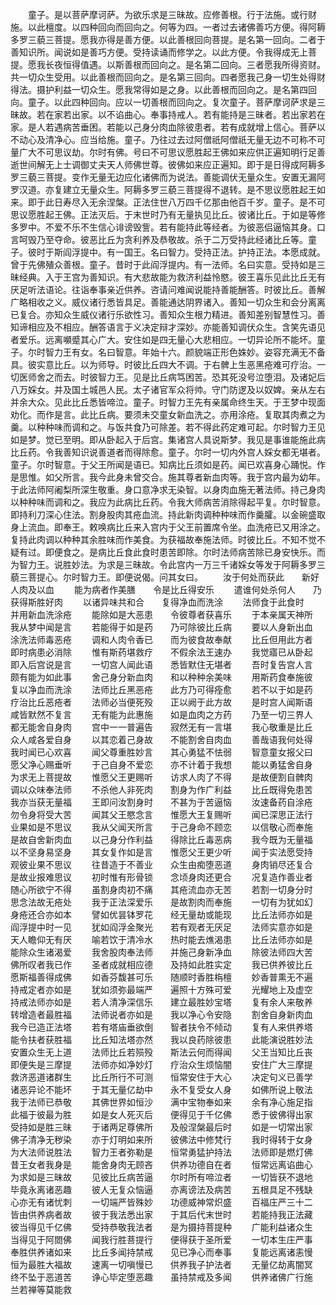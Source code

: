 <!-- { "loadSidebar": true } -->
　　童子。是以菩萨摩诃萨。为欲乐求是三昧故。应修善根。行于法施。或行财施。以此檀度。以四种回向而回向之。何等为四。一者过去诸佛善巧方便。得阿耨多罗三藐三菩提。愿我亦得是善方便。以此善根回向菩提。是名第一回向。二者于善知识所。闻说如是善巧方便。受持读诵而修学之。以此方便。令我得成无上菩提。愿我长夜恒得值遇。以斯善根而回向之。是名第二回向。三者愿我所得资财。共一切众生受用。以此善根而回向之。是名第三回向。四者愿我己身一切生处得财得法。摄护利益一切众生。愿我常得如是之身。以此善根而回向之。是名第四回向。童子。以此四种回向。应以一切善根而回向之。复次童子。菩萨摩诃萨求是三昧故。若在家若出家。以不谄曲心。奉事持戒人。若有能持是三昧者。若出家若在家。是人若遇病苦垂困。若能以己身分肉血除彼患者。若有成就增上信心。菩萨以不动心及清净心。应当给施。童子。乃往过去过阿僧祇阿僧祇无量无边不可称不可量广大不可思议劫。尔时有佛。号曰不可思议愿胜起王佛如来应供正遍知明行足善逝世间解无上士调御丈夫天人师佛世尊。彼佛如来应正遍知。即于是日得成阿耨多罗三藐三菩提。变作无量无边应化诸佛而为说法。善能调伏无量众生。安置无漏阿罗汉道。亦复建立无量众生。阿耨多罗三藐三菩提得不退转。是不思议愿胜起王如来。即于此日寿尽入无余涅槃。正法住世八万四千亿那由他百千岁。童子。是不可思议愿胜起王佛。正法灭后。于末世时乃有无量执见比丘。彼诸比丘。于如是等修多罗中。不爱不乐不生信心诽谤毁訾。若有能持此等经者。为彼恶侣逼恼其身。口言呵毁乃至夺命。彼恶比丘为贪利养及恭敬故。杀于二万受持此经诸比丘等。童子。彼时于斯阎浮提中。有一国王。名曰智力。受持正法。护持正法。本愿成就。曾于先佛殖众善根。童子。昔时于此阎浮提内。有一法师。名曰实意。受持如是三昧经典。入于王宫为善知识。有大悲故能为救济利益怜愍。彼王喜乐见此比丘无有厌足听法语论。往诣奉事亲近供养。咨请问难闻说能持善能酬答。时彼比丘。善解广略相收之义。威仪诸行悉皆具足。善能通达阴界诸入。善知一切众生和会分离离已复合。亦知众生威仪诸行乐欲性习。善知众生根力精进。善知差别智慧性习。善知谛相应及不相应。酬答语言于义决定辩才深妙。亦能善知调伏众生。含笑先语见者爱乐。远离嚬蹙其心广大。安住如是四无量心大悲相应。一切异论所不能坏。童子。尔时智力王有女。名曰智意。年始十六。颜貌端正形色姝妙。姿容充满无不备具。彼实意比丘。以为师导。时彼比丘四大不调。于右髀上生恶黑疮难可疗治。一切医师舍之而去。时彼智力王。见是比丘病笃困苦。恐其死没号泣堕泪。及诸妃后八万婇女。并及国土城邑人民。太子诸官军众将帅。守门防逻及以奴婢。亲从左右并余大众。见此比丘悉皆啼泣。童子。时智力王先有亲属命终生天。于王梦中现面劝化。而作是言。此比丘病。要须未交童女新血洗之。亦用涂疮。复取其肉煮之为羹。以种种味而调和之。与饭共食乃可除差。若不得此药定难可起。尔时智力王见如是梦。觉已至明。即从卧起入于后宫。集诸宫人具说斯梦。我见是事谁能施此病比丘药。令我善知识说善道者而得除愈。童子。尔时一切内外宫人婇女都无堪者。童子。尔时智意。于父王所闻是语已。知病比丘须如是药。闻已欢喜身心踊悦。作是思惟。如父所言。我今此身未曾交合。施其尊者新血肉等。我于宫内最为幼年。于此法师阿阇梨所深生敬重。身口意净求无染智。以身肉血施无著法师。持己身肉以种种味而调和之。我应为此病比丘药。令我大师病苦消除得起平复。尔时智意。即持利刀深心住法。割身股肉其疮血流。持此新肉调种种味而作羹臛。以金碗盛取身上流血。即奉王。敕唤病比丘来入宫内于父王前置席令坐。血洗疮已又用涂之。复持此肉调以种种其余胜味而作美食。为获福故奉施法师。时彼比丘。不知不觉不疑有过。即便食之。是病比丘食此食时患苦即除。尔时法师病苦除已身安快乐。而为智力王。说胜妙法。为求是三昧故。令此宫内一万三千诸婇女等发于阿耨多罗三藐三菩提心。尔时智力王。即便说偈。问其女曰。
　　汝于何处而获此　　新好人肉及以血
　　能为病者作美膳　　令是比丘得安乐
　　遣谁何处杀何人　　乃获得斯胜好肉
　　以诸异味共和合　　复得净血而洗涂
　　法师食于此食时　　并用新血洗涂疮
　　能除如是大恶患　　令彼尊者获喜乐
　　于本亲属天神所　　我从梦中闻是言
　　若能得于如是药　　乃可除彼比丘病
　　要以人身新出血　　涂洗法师毒恶疮
　　调和人肉令香已　　而为彼食故奉献
　　比丘但用此方者　　即时病患必消除
　　惟有斯药堪救疗　　不假余法王速办
　　我觉寤已从卧起　　即入后宫说是言
　　一切宫人闻此语　　悉皆默住无堪者
　　吾时复告宫人言　　颇有能为如此事
　　舍己身分新血肉　　和以种种余美味
　　用斯药食奉施彼　　复以净血而洗涂
　　法师比丘黑恶疮　　此方乃可得痊愈
　　若不以于如是药　　疗治比丘恶疮者
　　法师必当便死殁　　正以阙于此方故
　　是时宫人闻斯语　　咸皆默然不复言
　　无有能为此惠施　　如是血肉之方药
　　乃至一切三界人　　都无能舍自身肉
　　宫中一一普遍告　　寂然无有一言堪
　　我心敬重是比丘　　众人咸各爱自身
　　以其恋着己身故　　不能割舍自肉血
　　善哉语我何处得　　我时闻已心欢喜
　　闻父尊重胜妙言　　其心勇猛不怯弱
　　智意童女报父曰　　愿父净心赐垂听
　　于己自身不爱恋　　亦不计着于我想
　　能以勇猛舍自身　　为求无上菩提故
　　惟愿父王更赐听　　访求人肉了不得
　　是故便割自髀肉　　调以众味奉法师
　　不杀他人非死肉　　割身为作广利益
　　比丘既得免患苦　　我亦当获无量福
　　王即问汝割身时　　不甚为于苦逼恼
　　汝速备药自涂疮　　勿令身将受大苦
　　闻其父王愍念言　　惟愿大王复赐听
　　闻已深思正法行　　业果如是不思议
　　我从父闻天所言　　于己身命不顾恋
　　以信敬心而奉施　　是故自舍新肉血
　　以己身分作利益　　得除比丘毒恶病
　　我今既为无量福　　以不坚身易坚身
　　其女复作如是言　　惟愿父王更少听
　　闻于实法愿受持　　观彼业果不思议
　　往昔造于不善业　　众生由痴堕恶道
　　身肉销尽还复合　　是故业报难思议
　　初时惟有形骨锁　　念顷身肉还更合
　　况复造作善业者　　随心所欲宁不得
　　虽割身肉初不痛　　其疮流血亦无苦
　　若割一切身分时　　思念法故无疮处
　　我于正法深爱乐　　是故割肉而奉施
　　一切有为犹如幻　　身疮还合亦如本
　　譬如优昙钵罗花　　经无量劫或能现
　　比丘法师亦如是　　阎浮提中时一见
　　犹如阎浮金聚光　　若有观者无厌足
　　法师实意亦如是　　天人瞻仰无有厌
　　喻若饮于清冷水　　热时能去燋渴患
　　比丘法师亦如是　　能除众生诸渴爱
　　我舍股肉奉法师　　并施己身新净血
　　除彼法师四大苦　　佛所叹者我已作
　　圣者成就相应德　　及持如此胜实定
　　我已供养彼比丘　　愿斯福善得成佛
　　如香芬馥甚可乐　　随顺时香胜栴檀
　　妙香普熏无不遍　　持戒定者亦如是
　　犹如须弥最端严　　遍照十方殊可爱
　　光耀地上及虚空　　持戒法师亦如是
　　若人清净深信乐　　建立最胜妙宝塔
　　复有余人来敬养　　转增造者最胜福
　　法师说者亦如是　　我以净心令安隐
　　割舍自身新肉血　　我今已造正法塔
　　若有塔庙垂欲倒　　智者扶令不倾动
　　复有人来供养塔　　能令扶者获胜福
　　比丘知法塔亦然　　我以良药除彼患
　　此能演说胜妙法　　安置众生无上道
　　法师比丘若殒殁　　斯法云何而得闻
　　父王当知比丘丧　　即便失是三摩提
　　法师亦如净妙灯　　疗治众生烦恼闇
　　安住广大三摩提　　救济恶道诸群生
　　比丘所行不可测　　恒常安住于大心
　　决定句义已善学　　诸恶异论不能坏
　　于其无量亿劫中　　永不复受女人身
　　如佛所说上敬法　　我于法师已恭敬
　　其佛世界如恒沙　　满中宝物奉如来
　　余有净心施足指　　此福于彼最为胜
　　如是女人死灭后　　便得见于千亿佛
　　悉于彼佛得出家　　受持如是胜三昧
　　于诸两足尊佛所　　及般涅槃最后时
　　如是一切常出家　　佛子清净无秽染
　　亦于灯明如来所　　彼佛法中修梵行
　　我时得转于女身　　为大法师说胜法
　　智力王者弥勒是　　恒常勇猛护持法
　　法师即是燃灯佛　　昔王女者我身是
　　能舍身肉无顾吝　　供养功德自在者
　　恒常远离谄曲心　　为求如是三昧故
　　见彼比丘病苦逼　　尔时所有啼泣者
　　一切皆获不退地　　毕竟永离诸恶趣
　　彼人无复众恼逼　　亦离谤法及病苦
　　五根具足不残缺　　心亦无有诸忧刺
　　一切端严皆殊妙　　功德威神常炽盛
　　百福庄严三十二　　皆由供养病者故
　　彼于我法悉出家　　于其后代末世时
　　若能持我正法藏　　彼当得见千亿佛
　　受持恭敬我法者　　是为摄持菩提种
　　广能利益诸众生　　当得见于阿閦佛
　　闻我行胜菩提行　　便得获于圣所爱
　　一切本生庄严事　　奉胜供养诸如来
　　比丘多闻持禁戒　　见已净心而奉事
　　复能远离诸恚慢　　恒为最胜大福故
　　速离一切嗔慢已　　供养我子护法者
　　无量亿劫离闇冥　　终不坠于恶道苦
　　诤心毕定堕恶趣　　虽持禁戒及多闻
　　供养诸佛广行施　　兰若禅等莫能救

